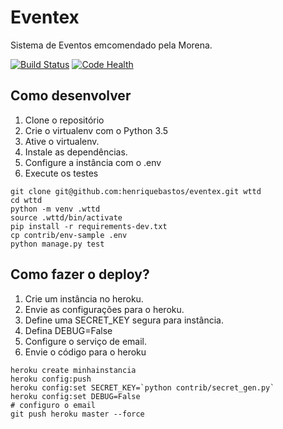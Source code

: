 # Eventex

Sistema de Eventos emcomendado pela Morena.

[![Build Status](https://travis-ci.org/mateusflavio/eventex.svg?branch=master)](https://travis-ci.org/mateusflavio/eventex)
[![Code Health](https://landscape.io/github/mateusflavio/eventex/master/landscape.svg?style=flat)](https://landscape.io/github/mateusflavio/eventex/master)


## Como desenvolver

1. Clone o repositório
2. Crie o virtualenv com o Python 3.5
3. Ative o virtualenv.
4. Instale as dependências.
5. Configure a instância com o .env
6. Execute os testes

```console
git clone git@github.com:henriquebastos/eventex.git wttd
cd wttd
python -m venv .wttd
source .wttd/bin/activate
pip install -r requirements-dev.txt
cp contrib/env-sample .env
python manage.py test
```

## Como fazer o deploy?

1. Crie um instância no heroku.
2. Envie as configurações para o heroku.
3. Define uma SECRET_KEY segura para instância.
4. Defina DEBUG=False
5. Configure o serviço de email.
6. Envie o código para o heroku

```console
heroku create minhainstancia
heroku config:push
heroku config:set SECRET_KEY=`python contrib/secret_gen.py`
heroku config:set DEBUG=False
# configuro o email
git push heroku master --force
```